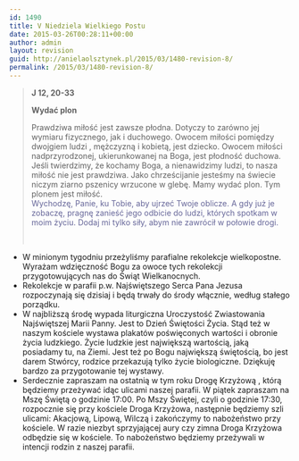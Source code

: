 ```yaml
---
id: 1490
title: V Niedziela Wielkiego Postu
date: 2015-03-26T00:28:11+00:00
author: admin
layout: revision
guid: http://anielaolsztynek.pl/2015/03/1480-revision-8/
permalink: /2015/03/1480-revision-8/
---
```

> **J 12, 20-33**
> 
> **Wydać plon**
> 
> Prawdziwa miłość jest zawsze płodna. Dotyczy to zarówno jej wymiaru fizycznego, jak i duchowego. Owocem miłości pomiędzy dwojgiem ludzi , mężczyzną i kobietą, jest dziecko. Owocem miłości nadprzyrodzonej, ukierunkowanej na Boga, jest płodność duchowa. Jeśli twierdzimy, że kochamy Boga, a nienawidzimy ludzi, to nasza miłość nie jest prawdziwa. Jako chrześcijanie jesteśmy na świecie niczym ziarno pszenicy wrzucone w glebę. Mamy wydać plon. Tym plonem jest miłość.  
> <span style="color: #666699;">Wychodzę, Panie, ku Tobie, aby ujrzeć Twoje oblicze. A gdy już je zobaczę, pragnę zanieść jego odbicie do ludzi, których spotkam w moim życiu. Dodaj mi tylko siły, abym nie zawrócił w połowie drogi.</span>
> 
> <span style="color: #666699;"><br /> </span>

  * W minionym tygodniu przeżyliśmy parafialne rekolekcje wielkopostne. Wyrażam wdzięczność Bogu za owoce tych rekolekcji przygotowujących nas do Świąt Wielkanocnych.
  * Rekolekcje w parafii p.w. Najświętszego Serca Pana Jezusa rozpoczynają się dzisiaj i będą trwały do środy włącznie, według stałego porządku.
  * W najbliższą środę wypada liturgiczna Uroczystość Zwiastowania Najświętszej Marii Panny. Jest to Dzień Świętości Życia. Stąd też w naszym kościele wystawa plakatów poświęconych wartości i obronie życia ludzkiego. Życie ludzkie jest największą wartością, jaką posiadamy tu, na Ziemi. Jest też po Bogu największą świętością, bo jest darem Stwórcy, rodzice przekazują tylko życie biologiczne. Dziękuję bardzo za przygotowanie tej wystawy.
  * Serdecznie zapraszam na ostatnią w tym roku Drogę Krzyżową , którą będziemy przeżywać idąc ulicami naszej parafii. W piątek zapraszam na Mszę Świętą o godzinie 17:00. Po Mszy Świętej, czyli o godzinie 17:30, rozpocznie się przy kościele Droga Krzyżowa, następnie będziemy szli ulicami: Akacjową, Lipową, Wilczą i zakończymy to nabożeństwo przy kościele. W razie niezbyt sprzyjającej aury czy zimna Droga Krzyżowa odbędzie się w kościele. To nabożeństwo będziemy przeżywali w intencji rodzin z naszej parafii.